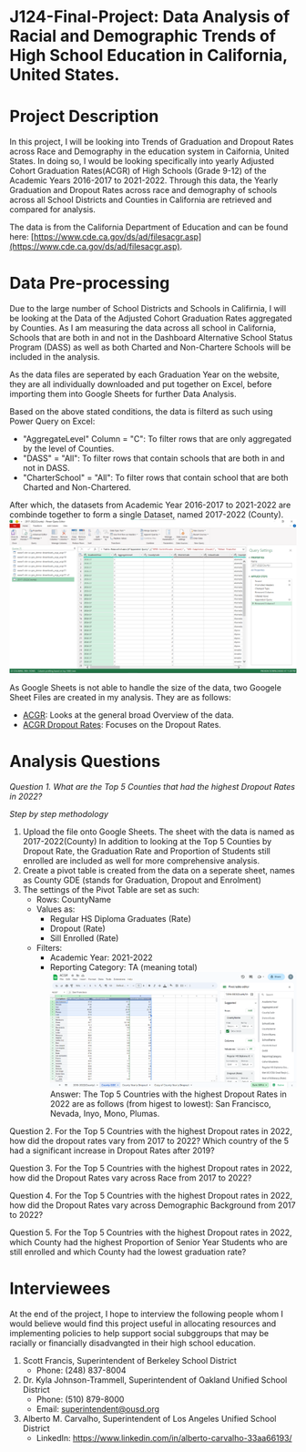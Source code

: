 # J124-Final-Project: Data Analysis of Racial and Demographic Trends of High School Education in California, United States.

<h1>Project Description</h1>
In this project, I will be looking into Trends of Graduation and Dropout Rates across Race and Demography in the education system in Caifornia, United States. In doing so, I would be looking specifically into yearly Adjusted Cohort Graduation Rates(ACGR) of High Schools (Grade 9-12) of the Academic Years 2016-2017 to 2021-2022. Through this data, the Yearly Graduation and Dropout Rates across race and demography of schools across all School Districts and Counties in California are retrieved and compared for analysis.

The data is from the California Department of Education and can be found here: [https://www.cde.ca.gov/ds/ad/filesacgr.asp](https://www.cde.ca.gov/ds/ad/filesacgr.asp). 

<h1>Data Pre-processing</h1>
Due to the large number of School Districts and Schools in Califirnia, I will be looking at the Data of the Adjusted Cohort Graduation Rates aggregated by Counties. As I am measuring the data across all school in California, Schools that are both in and not in the Dashboard Alternative School Status Program (DASS) as well as both Charted and Non-Chartere Schools will be included in the analysis.

As the data files are seperated by each Graduation Year on the website, they are all individually downloaded and put together on Excel, before importing them into Google Sheets for further Data Analysis.

Based on the above stated conditions, the data is filterd as such using Power Query on Excel:
* "AggregateLevel" Column = "C": To filter rows that are only aggregated by the level of Counties.
* "DASS" = "All": To filter rows that contain schools that are both in and not in DASS.
* "CharterSchool" = "All": To filter rows that contain school that are both Charted and Non-Chartered.

After which, the datasets from Academic Year 2016-2017 to 2021-2022 are combinde together to form a single Dataset, named 2017-2022 (County). 
![Alt text](/Power_Query.png "Pre-processing of Data on Excel Power Query")  

As Google Sheets is not able to handle the size of the data, two Googele Sheet Files are created in my analysis. They are as follows:
* [ACGR](https://docs.google.com/spreadsheets/d/1zc8FEzi5wkwPSBJD1SgmVf1vp_lN6pdns5f7aXnaASc/edit?usp=sharing): Looks at the general broad Overview of the data.
* [ACGR Dropout Rates](https://docs.google.com/spreadsheets/d/1wkpduouZsWpbPY3YoUNc3CZhI6z2E4JB492esOP2N-8/edit?usp=sharing): Focuses on the Dropout Rates.

<h1>Analysis Questions</h1>

*Question 1. What are the Top 5 Counties that had the highest Dropout Rates in 2022?*

_Step by step methodology_
1. Upload the file onto Google Sheets. The sheet with the data is named as 2017-2022(County)
In addition to looking at the Top 5 Counties by Dropout Rate, the Graduation Rate and Proportion of Students still enrolled are included as well for more comprehensive analysis.
2. Create a pivot table is created from the data on a seperate sheet, names as County GDE (stands for Graduation, Dropout and Enrolment)
3. The settings of the Pivot Table are set as such:
   *  Rows: CountyName
   *  Values as: 
      * Regular HS Diploma Graduates (Rate)
      * Dropout (Rate)
      * Sill Enrolled (Rate)
   *  Filters:
      * Academic Year: 2021-2022
      * Reporting Category: TA (meaning total)
![Alt text](/Question1.png "Question 1")  
Answer: The Top 5 Countries with the highest Dropout Rates in 2022 are as follows (from higest to lowest): San Francisco, Nevada, Inyo, Mono, Plumas.

Question 2. For the Top 5 Countries with the highest Dropout rates in 2022, how did the dropout rates vary from 2017 to 2022? Which country of the 5 had a significant increase in Dropout Rates after 2019?


Question 3. For the Top 5 Countries with the highest Dropout rates in 2022, how did the Dropout Rates vary across Race from 2017 to 2022?


Question 4. For the Top 5 Countries with the highest Dropout rates in 2022, how did the Dropout Rates vary across Demographic Background from 2017 to 2022?


Question 5. For the Top 5 Countries with the highest Dropout rates in 2022, which County had the highest Proportion of Senior Year Students who are still enrolled and which County had the lowest graduation rate?

<h1>Interviewees</h1>
At the end of the project, I hope to interview the following people whom I would believe would find this project useful in allocating resources and implementing policies to help support social subggroups that may be racially or financially disadvangted in their high school education.

1. Scott Francis, Superintendent of Berkeley School District
    *  Phone: (248) 837-8004
2. Dr. Kyla Johnson-Trammell, Superintendent of Oakland Unified School District
    *  Phone: (510) 879-8000
    *  Email: superintendent@ousd.org
3. Alberto M. Carvalho, Superintendent of Los Angeles Unified School 
District
    *  LinkedIn: https://www.linkedin.com/in/alberto-carvalho-33aa66193/
